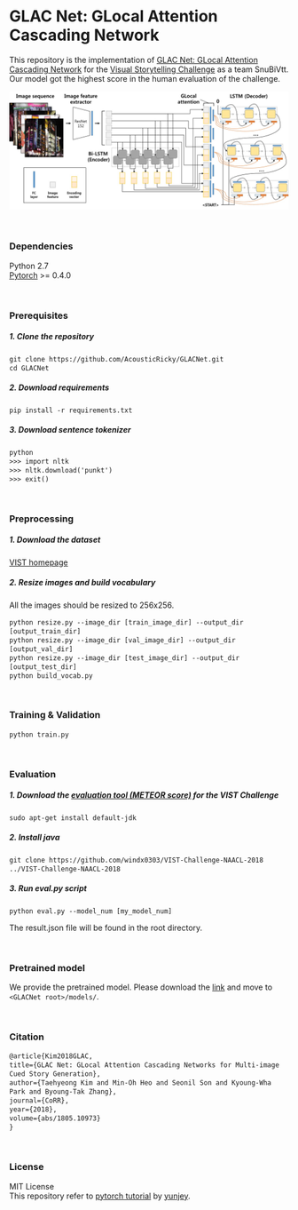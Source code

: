 # GLAC Net: GLocal Attention Cascading Network

This repository is the implementation of [GLAC Net: GLocal Attention Cascading Network](https://arxiv.org/abs/1805.10973) for the [Visual Storytelling Challenge](http://www.visionandlanguage.net/workshop2018) as a team SnuBiVtt. Our model got the highest score in the human evaluation of the challenge.

![Architecture of GLocal Attention Cascading Network](misc/architecture.jpg)

<br>


### Dependencies
Python 2.7<br>
[Pytorch](https://pytorch.org) >= 0.4.0

<br>

### Prerequisites

##### 1. Clone the repository
```
git clone https://github.com/AcousticRicky/GLACNet.git
cd GLACNet
```

##### 2. Download requirements
```
pip install -r requirements.txt
```

##### 3. Download sentence tokenizer
```{.python}
python
>>> import nltk
>>> nltk.download('punkt')
>>> exit()
```

<br>

### Preprocessing

##### 1. Download the dataset
[VIST homepage](http://visionandlanguage.net/VIST/dataset.html)

##### 2. Resize images and build vocabulary
All the images should be resized to 256x256.
```
python resize.py --image_dir [train_image_dir] --output_dir [output_train_dir]
python resize.py --image_dir [val_image_dir] --output_dir [output_val_dir]
python resize.py --image_dir [test_image_dir] --output_dir [output_test_dir]
python build_vocab.py
```

<br>

### Training & Validation

```
python train.py
```

<br>

### Evaluation

##### 1. Download the [evaluation tool (METEOR score)](https://github.com/windx0303/VIST-Challenge-NAACL-2018) for the VIST Challenge
```
sudo apt-get install default-jdk
```

##### 2. Install java
```
git clone https://github.com/windx0303/VIST-Challenge-NAACL-2018 ../VIST-Challenge-NAACL-2018
```

##### 3. Run eval.py script
```
python eval.py --model_num [my_model_num]
```
The result.json file will be found in the root directory.

<br>


### Pretrained model

We provide the pretrained model.
Please download the [link](https://drive.google.com/drive/folders/10vBPeETCKZfdOr2zenB_WlmKDcRBHmYR?usp=sharing) and move to `<GLACNet root>/models/`.

<br>

### Citation

```
@article{Kim2018GLAC,
title={GLAC Net: GLocal Attention Cascading Networks for Multi-image Cued Story Generation},
author={Taehyeong Kim and Min-Oh Heo and Seonil Son and Kyoung-Wha Park and Byoung-Tak Zhang},
journal={CoRR},
year={2018},
volume={abs/1805.10973}
}
```

<br>

### License

MIT License<br>
This repository refer to [pytorch tutorial](https://github.com/yunjey/pytorch-tutorial) by [yunjey](https://github.com/yunjey).

